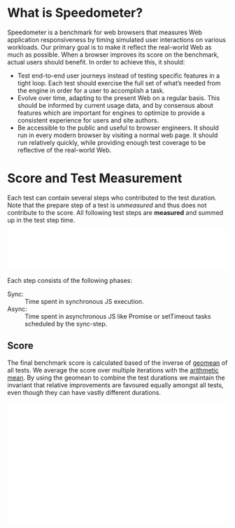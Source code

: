 # What is Speedometer?

Speedometer is a benchmark for web browsers that measures Web application responsiveness
by timing simulated user interactions on various workloads. Our primary goal is to make it
reflect the real-world Web as much as possible. When a browser improves its score on the
benchmark, actual users should benefit. In order to achieve this, it should:

-   Test end-to-end user journeys instead of testing specific features in a tight loop. Each
    test should exercise the full set of what’s needed from the engine in order for a user to
    accomplish a task.
-   Evolve over time, adapting to the present Web on a regular basis. This should be informed
    by current usage data, and by consensus about features which are important for engines to
    optimize to provide a consistent experience for users and site authors.
-   Be accessible to the public and useful to browser engineers. It should run in every modern
    browser by visiting a normal web page. It should run relatively quickly, while providing
    enough test coverage to be reflective of the real-world Web.

# Score and Test Measurement

Each test can contain several steps who contributed to the test duration. Note that the prepare step of a test is _unmeasured_ and thus does not contribute to the score. All following test
steps are **measured** and summed up in the test step time.

<img  src="./resources/measurement-timeline.svg" />

Each step consists of the following phases:

<dl>
    <dt>Sync:</dt>
    <dd>Time spent in synchronous JS execution.</dd>
    <dt>Async:</dt>
    <dd>Time spent in asynchronous JS like Promise or setTimeout tasks scheduled by the sync-step.</dd>
</dl>

## Score

The final benchmark score is calculated based of the inverse of [geomean](https://en.wikipedia.org/wiki/Geometric_mean) of all tests. We average the score over multiple iterations with the [arithmetic mean](https://en.wikipedia.org/wiki/Arithmetic_mean). By using the geomean to combine the test durations we maintain the invariant that relative improvements are favoured equally amongst all tests, even though they can have vastly different durations.

<img  src="./resources/score.svg" />
